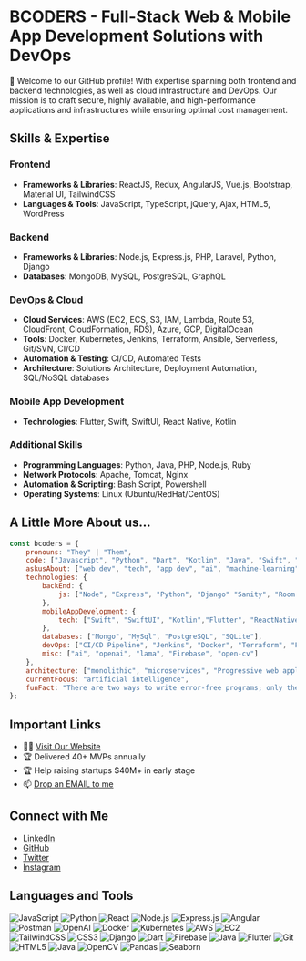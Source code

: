 

# BCODERS - Full-Stack Web & Mobile App Development Solutions with DevOps

👋 Welcome to our GitHub profile! 
With expertise spanning both frontend and backend technologies, as well as cloud infrastructure and DevOps. Our mission is to craft secure, highly available, and high-performance applications and infrastructures while ensuring optimal cost management.

## Skills & Expertise

### Frontend
- **Frameworks & Libraries**: ReactJS, Redux, AngularJS, Vue.js, Bootstrap, Material UI, TailwindCSS
- **Languages & Tools**: JavaScript, TypeScript, jQuery, Ajax, HTML5, WordPress

### Backend
- **Frameworks & Libraries**: Node.js, Express.js, PHP, Laravel, Python, Django
- **Databases**: MongoDB, MySQL, PostgreSQL, GraphQL

### DevOps & Cloud
- **Cloud Services**: AWS (EC2, ECS, S3, IAM, Lambda, Route 53, CloudFront, CloudFormation, RDS), Azure, GCP, DigitalOcean
- **Tools**: Docker, Kubernetes, Jenkins, Terraform, Ansible, Serverless, Git/SVN, CI/CD
- **Automation & Testing**: CI/CD, Automated Tests
- **Architecture**: Solutions Architecture, Deployment Automation, SQL/NoSQL databases

### Mobile App Development
- **Technologies**: Flutter, Swift, SwiftUI, React Native, Kotlin

### Additional Skills
- **Programming Languages**: Python, Java, PHP, Node.js, Ruby
- **Network Protocols**: Apache, Tomcat, Nginx
- **Automation & Scripting**: Bash Script, Powershell
- **Operating Systems**: Linux (Ubuntu/RedHat/CentOS)

## A Little More About us...

```javascript
const bcoders = {
    pronouns: "They" | "Them",
    code: ["Javascript", "Python", "Dart", "Kotlin", "Java", "Swift", "SwiftUI"],
    askusAbout: ["web dev", "tech", "app dev", "ai", "machine-learning"],
    technologies: {
        backEnd: {
            js: ["Node", "Express", "Python", "Django" "Sanity", "Room DB"],
        },
        mobileAppDevelopment: {
            tech: ["Swift", "SwiftUI", "Kotlin","Flutter", "ReactNative"],
        },
        databases: ["Mongo", "MySql", "PostgreSQL", "SQLite"],
        devOps: ["CI/CD Pipeline", "Jenkins", "Docker", "Terraform", "Fastlane"],
        misc: ["ai", "openai", "lama", "Firebase", "open-cv"]
    },
    architecture: ["monolithic", "microservices", "Progressive web applications", "Single page applications"],
    currentFocus: "artificial intelligence",
    funFact: "There are two ways to write error-free programs; only the third one works"
};
```

## Important Links
- 👨‍💻 [Visit Our Website](https://b-coder.com)
- 🏆 Delivered 40+ MVPs annually
- 🏆 Help raising startups $40M+ in early stage
- 📫 [Drop an EMAIL to me](mailto:jag@bcoder.co.in)

## Connect with Me
- [LinkedIn](https://www.linkedin.com/in/bcoder24/)
- [GitHub](https://github.com/bcoders24)
- [Twitter](https://twitter.com/bcoders)
- [Instagram](https://instagram.com/bcoders)

## Languages and Tools

![JavaScript](https://img.shields.io/badge/-JavaScript-F7DF1E?logo=javascript&logoColor=white&style=flat)
![Python](https://img.shields.io/badge/-Python-3776AB?logo=python&logoColor=white&style=flat)
![React](https://img.shields.io/badge/-React-61DAFB?logo=react&logoColor=white&style=flat)
![Node.js](https://img.shields.io/badge/-Node.js-339933?logo=node.js&logoColor=white&style=flat)
![Express.js](https://img.shields.io/badge/-Express.js-000000?logo=express&logoColor=white&style=flat)
![Angular](https://img.shields.io/badge/-Angular-DD0031?logo=angular&logoColor=white&style=flat)
![Postman](https://img.shields.io/badge/-Postman-FF6C37?logo=postman&logoColor=white&style=flat)
![OpenAI](https://img.shields.io/badge/-OpenAI-412991?logo=openai&logoColor=white&style=flat)
![Docker](https://img.shields.io/badge/-Docker-2496ED?logo=docker&logoColor=white&style=flat)
![Kubernetes](https://img.shields.io/badge/-Kubernetes-326CE5?logo=kubernetes&logoColor=white&style=flat)
![AWS](https://img.shields.io/badge/-AWS-232F3E?logo=amazon-aws&logoColor=white&style=flat)
![EC2](https://img.shields.io/badge/-EC2-FF9900?logo=amazon-ec2&logoColor=white&style=flat)
![TailwindCSS](https://img.shields.io/badge/-TailwindCSS-38B2AC?logo=tailwind-css&logoColor=white&style=flat)
![CSS3](https://img.shields.io/badge/-CSS3-1572B6?logo=css3&logoColor=white&style=flat)
![Django](https://img.shields.io/badge/-Django-092E20?logo=django&logoColor=white&style=flat)
![Dart](https://img.shields.io/badge/-Dart-0175C2?logo=dart&logoColor=white&style=flat)
![Firebase](https://img.shields.io/badge/-Firebase-FFCA28?logo=firebase&logoColor=white&style=flat)
![Java](https://img.shields.io/badge/-Java-007396?logo=java&logoColor=white&style=flat)
![Flutter](https://img.shields.io/badge/-Flutter-02569B?logo=flutter&logoColor=white&style=flat)
![Git](https://img.shields.io/badge/-Git-F05032?logo=git&logoColor=white&style=flat)
![HTML5](https://img.shields.io/badge/-HTML5-E34F26?logo=html5&logoColor=white&style=flat)
![Java](https://img.shields.io/badge/-Java-007396?logo=java&logoColor=white&style=flat)
![OpenCV](https://img.shields.io/badge/-OpenCV-5C3EE8?logo=opencv&logoColor=white&style=flat)
![Pandas](https://img.shields.io/badge/-Pandas-150458?logo=pandas&logoColor=white&style=flat)
![Seaborn](https://img.shields.io/badge/-Seaborn-3776AB?logo=seaborn&logoColor=white&style=flat)
```
